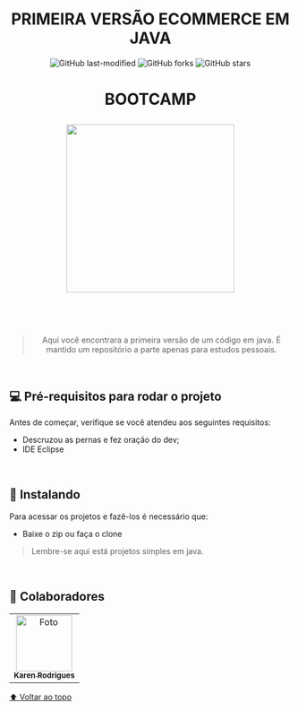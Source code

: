 <div align="center">
  
# PRIMEIRA VERSÃO ECOMMERCE EM JAVA


![GitHub last-modified](https://img.shields.io/aur/last-modified/template?label=ultima%20modificacao&style=social)
![GitHub forks](https://img.shields.io/github/forks/r4skaren/template-readme?style=social)
![GitHub stars](https://img.shields.io/github/stars/r4skaren/template-readme?label=estrelas&style=social)

<h1 align="CENTER">BOOTCAMP <p><img src="https://i.imgur.com/oGKvCzi.png" width="300"></h1>
   <br>

<br>

> Aqui você encontrara a primeira versão de um código em java. É mantido um repositório a parte apenas para estudos pessoais.
<br>

</div>

## 💻 Pré-requisitos para rodar o projeto

Antes de começar, verifique se você atendeu aos seguintes requisitos:
<!---Adicionar, duplicar ou remover conforme necessário--->
* Descruzou as pernas e fez oração do dev;
* IDE Eclipse


<br>

## 🚀 Instalando

Para acessar os projetos e fazê-los é necessário que:

* Baixe o zip ou faça o clone

> Lembre-se aqui está projetos simples em java.

<br>

## 🤝 Colaboradores

<table>
  <tr>
    <td align="center">
      <a href="#">
        <img src="https://avatars.githubusercontent.com/u/86742652?v=4" width="100px;" height="100px" alt="Foto"/><br>
        <sub>
          <b>Karen Rodrigues</b>
        </sub>
      </a>
    </td>
  </tr>
</table>

[⬆ Voltar ao topo](#primeira-versão-ecommerce-em-java)<br>
